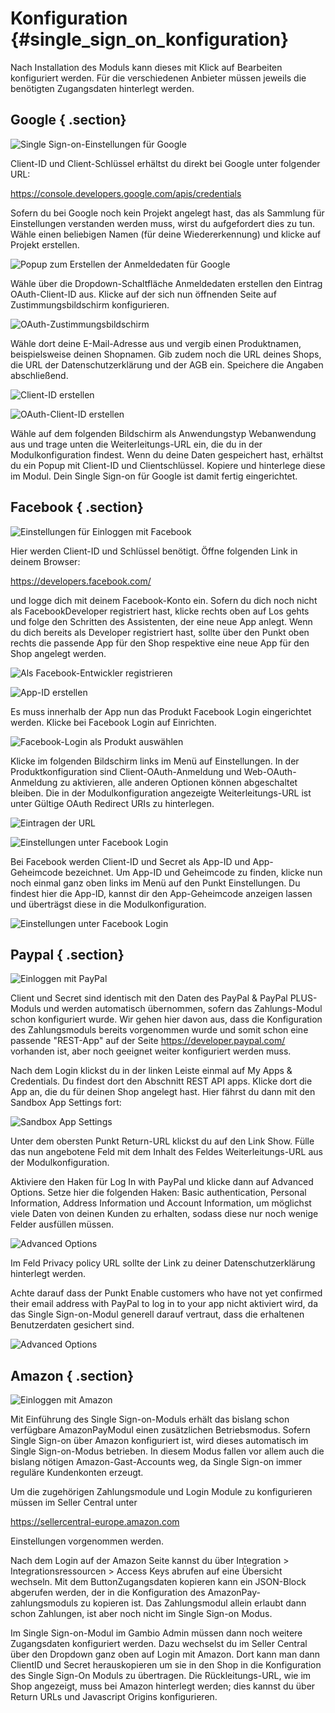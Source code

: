 # Konfiguration {#single_sign_on_konfiguration}

Nach Installation des Moduls kann dieses mit Klick auf Bearbeiten konfiguriert werden. Für die verschiedenen Anbieter müssen jeweils die benötigten Zugangsdaten hinterlegt werden.

## Google { .section}

![](Bilder/Abb094_SSO_EinstellungenGoogle.png "Single Sign-on-Einstellungen für Google")

Client-ID und Client-Schlüssel erhältst du direkt bei Google unter folgender URL:

https://console.developers.google.com/apis/credentials

Sofern du bei Google noch kein Projekt angelegt hast, das als Sammlung für Einstellungen verstanden werden muss, wirst du aufgefordert dies zu tun. Wähle einen beliebigen Namen \(für deine Wiedererkennung\) und klicke auf Projekt erstellen.

![](Bilder/Abb095_SSO_GoogleAufruf.png "Popup zum Erstellen der Anmeldedaten für Google")

Wähle über die Dropdown-Schaltfläche Anmeldedaten erstellen den Eintrag OAuth-Client-ID aus. Klicke auf der sich nun öffnenden Seite auf Zustimmungsbildschirm konfigurieren.

![](Bilder/Abb096_SSO_OAuth_Zugangsdaten.png "OAuth-Zustimmungsbildschirm")

Wähle dort deine E-Mail-Adresse aus und vergib einen Produktnamen, beispielsweise deinen Shopnamen. Gib zudem noch die URL deines Shops, die URL der Datenschutzerklärung und der AGB ein. Speichere die Angaben abschließend.

![](Bilder/Abb097_SSO_ClientIDErstellen.png "Client-ID erstellen")

![](Bilder/Abb098_SSO_OAuth_Client.png "OAuth-Client-ID erstellen")

Wähle auf dem folgenden Bildschirm als Anwendungstyp Webanwendung aus und trage unten die Weiterleitungs-URL ein, die du in der Modulkonfiguration findest. Wenn du deine Daten gespeichert hast, erhältst du ein Popup mit Client-ID und Clientschlüssel. Kopiere und hinterlege diese im Modul. Dein Single Sign-on für Google ist damit fertig eingerichtet.

## Facebook { .section}

![](Bilder/Abb099_SSO_EinloggenMitFacebook.png "Einstellungen für Einloggen mit Facebook")

Hier werden Client-ID und Schlüssel benötigt. Öffne folgenden Link in deinem Browser:

https://developers.facebook.com/

und logge dich mit deinem Facebook-Konto ein. Sofern du dich noch nicht als FacebookDeveloper registriert hast, klicke rechts oben auf Los gehts und folge den Schritten des Assistenten, der eine neue App anlegt. Wenn du dich bereits als Developer registriert hast, sollte über den Punkt oben rechts die passende App für den Shop respektive eine neue App für den Shop angelegt werden.

![](Bilder/Abb100_SSO_FacebookRegistriert.png "Als Facebook-Entwickler registrieren")

![](Bilder/Abb101_SSO_App_ID_erstellen.png "App-ID erstellen")

Es muss innerhalb der App nun das Produkt Facebook Login eingerichtet werden. Klicke bei Facebook Login auf Einrichten.

![](Bilder/Abb103_SSO_FacebookLoginProdukt.png "Facebook-Login als Produkt auswählen")

Klicke im folgenden Bildschirm links im Menü auf Einstellungen. In der Produktkonfiguration sind Client-OAuth-Anmeldung und Web-OAuth-Anmeldung zu aktivieren, alle anderen Optionen können abgeschaltet bleiben. Die in der Modulkonfiguration angezeigte Weiterleitungs-URL ist unter Gültige OAuth Redirect URIs zu hinterlegen.

![](Bilder/Abb105_SSO_EintragenDerURL.png "Eintragen der URL")

![](Bilder/Abb106_SSO_EinstellungenFacebookLogin.png "Einstellungen unter Facebook Login")

Bei Facebook werden Client-ID und Secret als App-ID und App-Geheimcode bezeichnet. Um App-ID und Geheimcode zu finden, klicke nun noch einmal ganz oben links im Menü auf den Punkt Einstellungen. Du findest hier die App-ID, kannst dir den App-Geheimcode anzeigen lassen und überträgst diese in die Modulkonfiguration.

![](Bilder/Abb107_SSO_EisntellungenFacebookLogin.png "Einstellungen unter Facebook Login")

## Paypal { .section}

![](Bilder/Abb108_SSO_EinloggenMitPayPal.png "Einloggen mit PayPal")

Client und Secret sind identisch mit den Daten des PayPal & PayPal PLUS-Moduls und werden automatisch übernommen, sofern das Zahlungs-Modul schon konfiguriert wurde. Wir gehen hier davon aus, dass die Konfiguration des Zahlungsmoduls bereits vorgenommen wurde und somit schon eine passende "REST-App" auf der Seite https://developer.paypal.com/ vorhanden ist, aber noch geeignet weiter konfiguriert werden muss.

Nach dem Login klickst du in der linken Leiste einmal auf My Apps & Credentials. Du findest dort den Abschnitt REST API apps. Klicke dort die App an, die du für deinen Shop angelegt hast. Hier fährst du dann mit den Sandbox App Settings fort:

![](Bilder/Abb109_SSO_SandboxAppSettings.png "Sandbox App Settings")

Unter dem obersten Punkt Return-URL klickst du auf den Link Show. Fülle das nun angebotene Feld mit dem Inhalt des Feldes Weiterleitungs-URL aus der Modulkonfiguration.

Aktiviere den Haken für Log In with PayPal und klicke dann auf Advanced Options. Setze hier die folgenden Haken: Basic authentication, Personal Information, Address Information und Account Information, um möglichst viele Daten von deinen Kunden zu erhalten, sodass diese nur noch wenige Felder ausfüllen müssen.

![](Bilder/Abb110_SSO_AdvancedOptions.png "Advanced Options")

Im Feld Privacy policy URL sollte der Link zu deiner Datenschutzerklärung hinterlegt werden.

Achte darauf dass der Punkt Enable customers who have not yet confirmed their email address with PayPal to log in to your app nicht aktiviert wird, da das Single Sign-on-Modul generell darauf vertraut, dass die erhaltenen Benutzerdaten gesichert sind.

![](Bilder/Abb111_SSO_AdvancedOptions.png "Advanced Options")

## Amazon { .section}

![](Bilder/Abb112_SSO_EinloggenMitAmazon.png "Einloggen mit Amazon")

Mit Einführung des Single Sign-on-Moduls erhält das bislang schon verfügbare AmazonPayModul einen zusätzlichen Betriebsmodus. Sofern Single Sign-on über Amazon konfiguriert ist, wird dieses automatisch im Single Sign-on-Modus betrieben. In diesem Modus fallen vor allem auch die bislang nötigen Amazon-Gast-Accounts weg, da Single Sign-on immer reguläre Kundenkonten erzeugt.

Um die zugehörigen Zahlungsmodule und Login Module zu konfigurieren müssen im Seller Central unter

https://sellercentral-europe.amazon.com

Einstellungen vorgenommen werden.

Nach dem Login auf der Amazon Seite kannst du über Integration \> Integrationsressourcen \> Access Keys abrufen auf eine Übersicht wechseln. Mit dem ButtonZugangsdaten kopieren kann ein JSON-Block abgerufen werden, der in die Konfiguration des AmazonPay-zahlungsmoduls zu kopieren ist. Das Zahlungsmodul allein erlaubt dann schon Zahlungen, ist aber noch nicht im Single Sign-on Modus.

Im Single Sign-on-Modul im Gambio Admin müssen dann noch weitere Zugangsdaten konfiguriert werden. Dazu wechselst du im Seller Central über den Dropdown ganz oben auf Login mit Amazon. Dort kann man dann ClientID und Secret herauskopieren um sie in den Shop in die Konfiguration des Single Sign-On Moduls zu übertragen. Die Rückleitungs-URL, wie im Shop angezeigt, muss bei Amazon hinterlegt werden; dies kannst du über Return URLs und Javascript Origins konfigurieren.



